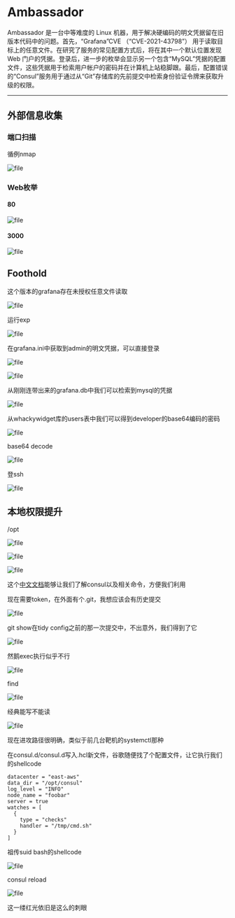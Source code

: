 # Ambassador

Ambassador 是一台中等难度的 Linux 机器，用于解决硬编码的明文凭据留在旧版本代码中的问题。首先，“Grafana”CVE （“CVE-2021-43798”） 用于读取目标上的任意文件。在研究了服务的常见配置方式后，将在其中一个默认位置发现 Web 门户的凭据。登录后，进一步的枚举会显示另一个包含“MySQL”凭据的配置文件，这些凭据用于检索用户帐户的密码并在计算机上站稳脚跟。最后，配置错误的“Consul”服务用于通过从“Git”存储库的先前提交中检索身份验证令牌来获取升级的权限。

---

## 外部信息收集

### 端口扫描

循例nmap

![file](https://blog.apt250.zip/wp-content/uploads/2024/01/71a89511-9101-ea3e-52b0-d158ba3d53ab.png)

### Web枚举

#### 80

![file](https://blog.apt250.zip/wp-content/uploads/2024/01/1f285746-6eac-842d-07ef-e63c11df2a50.png)

#### 3000

![file](https://blog.apt250.zip/wp-content/uploads/2024/01/6046b99e-a86a-1921-dba0-8584095aa8c0.png)

## Foothold

这个版本的grafana存在未授权任意文件读取

![file](https://blog.apt250.zip/wp-content/uploads/2024/01/e3d2e333-0238-96e0-7123-b7fb4e838e27.png)

运行exp

![file](https://blog.apt250.zip/wp-content/uploads/2024/01/28007fe6-1435-f953-e749-50b1edd73860.png)

在grafana.ini中获取到admin的明文凭据，可以直接登录

![file](https://blog.apt250.zip/wp-content/uploads/2024/01/cf4367af-14f1-84fd-f972-58ba74f9fa83.png)

![file](https://blog.apt250.zip/wp-content/uploads/2024/01/136f89a0-f329-5882-6081-60c68589f01d.png)

从刚刚连带出来的grafana.db中我们可以检索到mysql的凭据

![file](https://blog.apt250.zip/wp-content/uploads/2024/01/e4bda33f-e4eb-0969-a407-549d7ceaccc3.png)

从whackywidget库的users表中我们可以得到developer的base64编码的密码

![file](https://blog.apt250.zip/wp-content/uploads/2024/01/ae689d8f-aca8-ccaa-4e2e-4169ee756562.png)

base64 decode

![file](https://blog.apt250.zip/wp-content/uploads/2024/01/fa2e016b-659d-ddbd-466f-57e90ece53a3.png)

登ssh

![file](https://blog.apt250.zip/wp-content/uploads/2024/01/236d81bd-05fd-f5b5-7b60-e59fbeffa075.png)

## 本地权限提升

/opt

![file](https://blog.apt250.zip/wp-content/uploads/2024/01/ea9a7638-563e-9d56-1c96-5695acb50090.png)

![file](https://blog.apt250.zip/wp-content/uploads/2024/01/710ce22c-2359-b4ef-3293-104556d2e174.png)

![file](https://blog.apt250.zip/wp-content/uploads/2024/01/c6a5cb6f-3316-bc8d-d3e3-fc5a33b79e2f.png)

这个[中文文档](https://consul.gitbooks.io/consul-guide/content/zh/commands/)能够让我们了解consul以及相关命令，方便我们利用

现在需要token，在外面有个.git，我想应该会有历史提交

![file](https://blog.apt250.zip/wp-content/uploads/2024/01/ac2b8a08-5b44-c295-041b-2cd05b19a213.png)

git show在tidy config之前的那一次提交中，不出意外，我们得到了它

![file](https://blog.apt250.zip/wp-content/uploads/2024/01/c4cefdd3-6ebe-b53a-43c6-4aaa8390ac59.png)

然鹅exec执行似乎不行

![file](https://blog.apt250.zip/wp-content/uploads/2024/01/423f2587-5273-bf88-becf-8671884a1b83.png)

find

![file](https://blog.apt250.zip/wp-content/uploads/2024/01/9bf93e72-9241-fee8-982f-9149223471fb.png)

经典能写不能读

![file](https://blog.apt250.zip/wp-content/uploads/2024/01/d655beb7-fead-8460-5e8d-a15ea6d5a489.png)

现在进攻路径很明确，类似于前几台靶机的systemctl那种

在consul.d/consul.d写入.hcl新文件，谷歌随便找了个配置文件，让它执行我们的shellcode

```shell
datacenter = "east-aws"
data_dir = "/opt/consul"
log_level = "INFO"
node_name = "foobar"
server = true
watches = [
  {
    type = "checks"
    handler = "/tmp/cmd.sh"
  }
]
```

祖传suid bash的shellcode

![file](https://blog.apt250.zip/wp-content/uploads/2024/01/e68e3f11-e32f-81f7-7a0e-a4134db0387f.png)

consul reload

![file](https://blog.apt250.zip/wp-content/uploads/2024/01/72c0e207-0892-5dd1-3929-9c6421b34a89.png)

这一缕红光依旧是这么的刺眼

